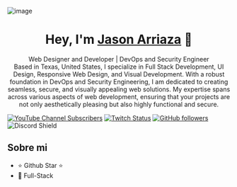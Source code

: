 ![image](https://github.com/Jeet-u/Jeet-u/assets/156883810/515e0215-2367-436d-91cd-998097a0fc5d)

<div align="center">
<h1 align="center">Hey, I'm <a href="#">Jason Arriaza</a> 👋</h1>
  <p>Web Designer and Developer | DevOps and Security Engineer<br />
Based in Texas, United States, I specialize in Full Stack Development, UI Design, Responsive Web Design, and Visual Development. With a robust foundation in DevOps and Security Engineering, I am dedicated to creating seamless, secure, and visually appealing web solutions. My expertise spans across various aspects of web development, ensuring that your projects are not only aesthetically pleasing but also highly functional and secure.</p>
</div>




[![YouTube Channel Subscribers](https://img.shields.io/youtube/channel/subscribers/UCIjEgHA1vatSR2K4rfcdNRg?style=social)](https://www.youtube.com/@jeet-u1l)
[![Twitch Status](https://img.shields.io/twitch/status/aristidevs?style=social)](https://www.twitch.tv/Jeet-u)
[![GitHub followers](https://img.shields.io/github/followers/arisguimera?style=social)](https://github.com/Jeet-u)
![Discord Shield](https://discordapp.com/api/guilds/807719549075980308/widget.png?style=shield)

## Sobre mi

- ⭐ Github Star ⭐ 
- 📲 Full-Stack
<br>
<!--
**Jeet-u/Jeet-u** is a ✨ _special_ ✨ repository because its `README.md` (this file) appears on your GitHub profile.

Here are some ideas to get you started:

- 🔭 I’m currently working on ...
- 🌱 I’m currently learning ...
- 👯 I’m looking to collaborate on ...
- 🤔 I’m looking for help with ...
- 💬 Ask me about ...
- 📫 How to reach me: ...
- 😄 Pronouns: ...
- ⚡ Fun fact: ...
-->
